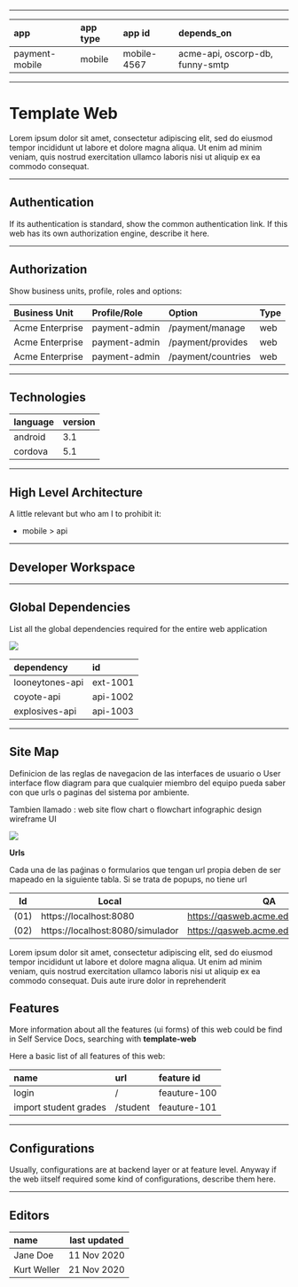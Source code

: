 
---

|app | app type | app id|depends_on |
|:------|:-------|:-------|:-------|
| payment-mobile | mobile | mobile-4567 | acme-api, oscorp-db, funny-smtp |
---

# Template Web

Lorem ipsum dolor sit amet, consectetur adipiscing elit, sed do eiusmod tempor incididunt ut labore et dolore magna aliqua. Ut enim ad minim veniam, quis nostrud exercitation ullamco laboris nisi ut aliquip ex ea commodo consequat.

---
## Authentication

If its authentication is standard, show the common authentication link. If this web has its own authorization engine, describe it here.

---
## Authorization

Show business units, profile, roles and options:

|Business Unit | Profile/Role | Option | Type  |
|:------|:-------|:-------|:-------|
| Acme Enterprise | payment-admin | /payment/manage | web
| Acme Enterprise | payment-admin | /payment/provides | web
| Acme Enterprise | payment-admin | /payment/countries | web

---
## Technologies

|language | version  |
|:------|:-------|
| android | 3.1 |
| cordova | 5.1 |

---
## High Level Architecture

A little relevant but who am I to prohibit it:

- mobile > api  

---
## Developer Workspace

---
## Global Dependencies

List all the global dependencies required for the entire web application

<!--
@startmindmap
* acme-mobile
** looneytones-api
** coyote-api
** explosives-api
@endmindmap
-->

![](https://www.plantuml.com/plantuml/png/SoWkIImgoStCIybDBE3IKaXCpatLpSrFoin9vTBIKiZ9pyzBhIm14iMwYGMP8A7a_ChyabGOBxMY82U_EBCCAk-GcfS2DGm0)

|dependency | id  |
|:------|:-------|
| looneytones-api | ext-1001 |
| coyote-api | api-1002|
| explosives-api | api-1003 |

---
## Site Map

Definicion de las reglas de navegacion de las interfaces de usuario o User interface flow diagram para que cualquier miembro del equipo pueda saber con que urls o paginas del sistema por ambiente.

Tambien llamado : web site flow chart o flowchart infographic design wireframe UI

![](https://i.pinimg.com/originals/ec/b8/4b/ecb84b625de0ba43e8e56f9113b10e1d.jpg)


**Urls**

Cada una de las paǵinas o formularios que tengan url propia deben de ser mapeado en la siguiente tabla. Si se trata de popups, no tiene url

Id		  |Local		  | QA	         	| PROD 			|
------------- | ------------------- | ------------- | -------------
(01)  |  https://localhost:8080				|  https://qasweb.acme.edu.pe				| https://www.acme.edu.pe
(02)  |  https://localhost:8080/simulador				|  https://qasweb.acme.edu.pe/simulador

Lorem ipsum dolor sit amet, consectetur adipiscing elit, sed do eiusmod tempor incididunt ut labore et dolore magna aliqua. Ut enim ad minim veniam, quis nostrud exercitation ullamco laboris nisi ut aliquip ex ea commodo consequat. Duis aute irure dolor in reprehenderit

## Features

More information about all the features (ui forms) of this web could be find in Self Service Docs, searching with **template-web**

Here a basic list of all features of this web:

| name | url | feature id |
|:------|:-------|:-------|
| login |  / | feauture-100|
| import student grades |  /student | feauture-101|


---
## Configurations

Usually, configurations are at backend layer or at feature level. Anyway if the web iitself required some kind of configurations, describe them here.

---
## Editors
| name | last updated |
|:------|-------|
| Jane Doe |  11 Nov 2020 |
| Kurt Weller |  21 Nov 2020 |
